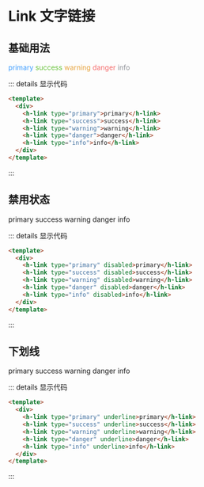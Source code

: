 # Link 文字链接

## 基础用法

<div class="example">
  <div>
    <h-link type="primary" class="primary">primary</h-link>
    <h-link type="success" class="success">success</h-link>
    <h-link type="warning" class="warning">warning</h-link>
    <h-link type="danger" class="danger">danger</h-link>
    <h-link type="info" class="info">info</h-link>
  </div>
</div>

::: details 显示代码

```html
<template>
  <div>
    <h-link type="primary">primary</h-link>
    <h-link type="success">success</h-link>
    <h-link type="warning">warning</h-link>
    <h-link type="danger">danger</h-link>
    <h-link type="info">info</h-link>
  </div>
</template>
```

:::

## 禁用状态

<div class="example">
  <h-link type="primary" disabled>primary</h-link>     
  <h-link type="success" disabled>success</h-link>     
  <h-link type="warning" disabled>warning</h-link>     
  <h-link type="danger" disabled>danger</h-link>     
  <h-link type="info" disabled>info</h-link>     
</div>

::: details 显示代码

```html
<template>
  <div>
    <h-link type="primary" disabled>primary</h-link>     
    <h-link type="success" disabled>success</h-link>     
    <h-link type="warning" disabled>warning</h-link>     
    <h-link type="danger" disabled>danger</h-link>     
    <h-link type="info" disabled>info</h-link> 
  </div>
</template>
```

:::

## 下划线

<div class="example">
  <div>  
    <h-link type="primary" underline>primary</h-link>     
    <h-link type="success" underline>success</h-link>     
    <h-link type="warning" underline>warning</h-link>     
    <h-link type="danger" underline>danger</h-link>     
    <h-link type="info" underline>info</h-link>  
  </div>
</div>

::: details 显示代码

```html
<template>
  <div>
    <h-link type="primary" underline>primary</h-link>     
    <h-link type="success" underline>success</h-link>     
    <h-link type="warning" underline>warning</h-link>     
    <h-link type="danger" underline>danger</h-link>     
    <h-link type="info" underline>info</h-link>  
  </div>
</template>
```

:::
<style>
.example a {
  margin-right:10px;
}

.primary {
  color: #409eff!important;
}

.success {
  color: #67c23a!important;
}

.info {
  color: #909399!important;
}

.danger {
  color: #f56c6c!important;
}
.warning {
  color: #e6a23c!important;
}
</style>
